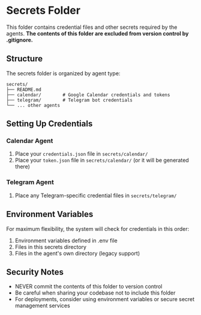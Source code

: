 # Secrets Folder

This folder contains credential files and other secrets required by the agents. 
**The contents of this folder are excluded from version control by .gitignore.**

## Structure

The secrets folder is organized by agent type:

```
secrets/
├── README.md
├── calendar/        # Google Calendar credentials and tokens
├── telegram/        # Telegram bot credentials
└── ... other agents
```

## Setting Up Credentials

### Calendar Agent

1. Place your `credentials.json` file in `secrets/calendar/`
2. Place your `token.json` file in `secrets/calendar/` (or it will be generated there)

### Telegram Agent

1. Place any Telegram-specific credential files in `secrets/telegram/`

## Environment Variables

For maximum flexibility, the system will check for credentials in this order:

1. Environment variables defined in .env file
2. Files in this secrets directory
3. Files in the agent's own directory (legacy support)

## Security Notes

- NEVER commit the contents of this folder to version control
- Be careful when sharing your codebase not to include this folder
- For deployments, consider using environment variables or secure secret management services 